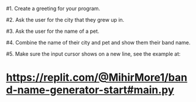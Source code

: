#1. Create a greeting for your program.

#2. Ask the user for the city that they grew up in.

#3. Ask the user for the name of a pet.

#4. Combine the name of their city and pet and show them their band name.

#5. Make sure the input cursor shows on a new line, see the example at:
#   https://replit.com/@MihirMore1/band-name-generator-start#main.py